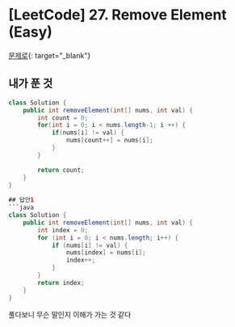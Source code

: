 # [LeetCode] 27. Remove Element (Easy)

[문제로](https://leetcode.com/problems/remove-element/){: target="_blank"}

## 내가 푼 것 
```java
class Solution {
    public int removeElement(int[] nums, int val) {
        int count = 0;
        for(int i = 0; i < nums.length-1; i ++) {
            if(nums[i] != val) {
                nums[count++] = nums[i];
            }
        }

        return count;
    }
}
 
## 답안1
```java
class Solution {
    public int removeElement(int[] nums, int val) {
        int index = 0;
        for (int i = 0; i < nums.length; i++) {
            if (nums[i] != val) {
                nums[index] = nums[i];
                index++;
            }
        }
        return index;
    }
}
```
 
풀다보니 무슨 말인지 이해가 가는 것 같다 
